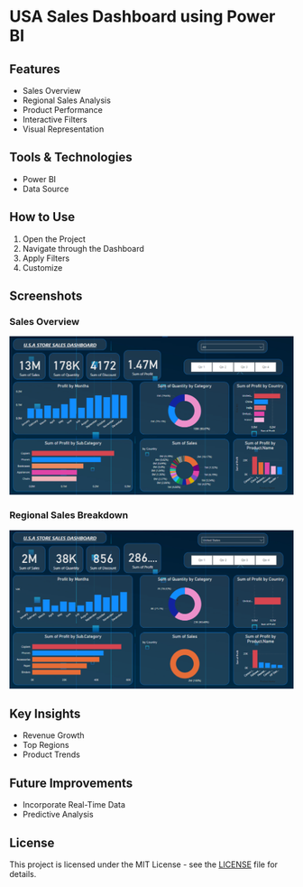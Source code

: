 
# USA Sales Dashboard using Power BI

## Features

- Sales Overview
- Regional Sales Analysis
- Product Performance
- Interactive Filters
- Visual Representation

## Tools & Technologies

- Power BI
- Data Source

## How to Use

1. Open the Project
2. Navigate through the Dashboard
3. Apply Filters
4. Customize

## Screenshots

### Sales Overview
![Sales Overview](https://github.com/vishal-singh22/Dashboard/blob/fc5339a6f6b9070879f2e9e4448cfedd5918b66d/USA%20SALES/sales_overview.png)

### Regional Sales Breakdown
![Regional Sales Breakdown](https://github.com/vishal-singh22/Dashboard/blob/fc5339a6f6b9070879f2e9e4448cfedd5918b66d/USA%20SALES/region_sales_overview.png)

## Key Insights

- Revenue Growth
- Top Regions
- Product Trends

## Future Improvements

- Incorporate Real-Time Data
- Predictive Analysis

## License

This project is licensed under the MIT License - see the [LICENSE](LICENSE) file for details.
